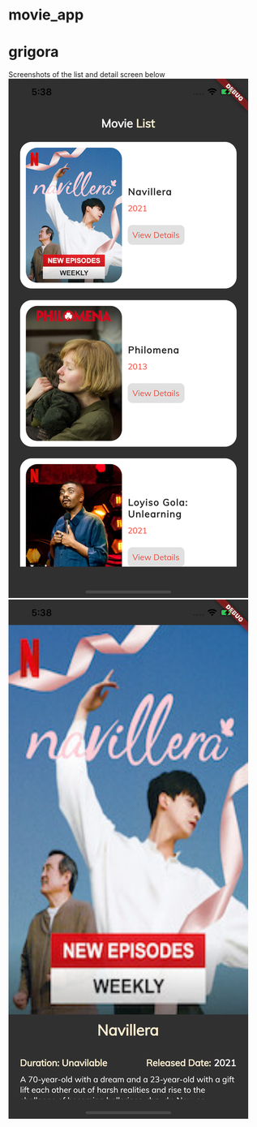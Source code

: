 # movie_app

# grigora
Screenshots of the list and detail screen below
![](screenshots/screenshot1.png)
![](screenshots/screenshot2.png)



